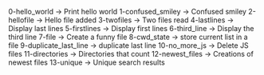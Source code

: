 0-hello_world -> Print hello world
1-confused_smiley -> Confused smiley
2-hellofile -> Hello file added
3-twofiles -> Two files read
4-lastlines -> Display last lines
5-firstlines -> Display first lines
6-third_line -> Display the third line
7-file -> Create a funny file
8-cwd_state -> store current list in a file
9-duplicate_last_line -> duplicate last line
10-no_more_js -> Delete JS files
11-directories -> Directories that count
12-newest_files -> Creations of newest files
13-unique -> Unique search results




